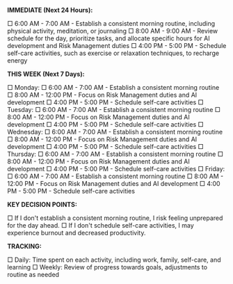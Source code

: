 **IMMEDIATE (Next 24 Hours):**

□ 6:00 AM - 7:00 AM - Establish a consistent morning routine, including physical activity, meditation, or journaling
□ 8:00 AM - 9:00 AM - Review schedule for the day, prioritize tasks, and allocate specific hours for AI development and Risk Management duties
□ 4:00 PM - 5:00 PM - Schedule self-care activities, such as exercise or relaxation techniques, to recharge energy

**THIS WEEK (Next 7 Days):**

□ Monday:
 □ 6:00 AM - 7:00 AM - Establish a consistent morning routine
 □ 8:00 AM - 12:00 PM - Focus on Risk Management duties and AI development
 □ 4:00 PM - 5:00 PM - Schedule self-care activities
□ Tuesday:
 □ 6:00 AM - 7:00 AM - Establish a consistent morning routine
 □ 8:00 AM - 12:00 PM - Focus on Risk Management duties and AI development
 □ 4:00 PM - 5:00 PM - Schedule self-care activities
□ Wednesday:
 □ 6:00 AM - 7:00 AM - Establish a consistent morning routine
 □ 8:00 AM - 12:00 PM - Focus on Risk Management duties and AI development
 □ 4:00 PM - 5:00 PM - Schedule self-care activities
□ Thursday:
 □ 6:00 AM - 7:00 AM - Establish a consistent morning routine
 □ 8:00 AM - 12:00 PM - Focus on Risk Management duties and AI development
 □ 4:00 PM - 5:00 PM - Schedule self-care activities
□ Friday:
 □ 6:00 AM - 7:00 AM - Establish a consistent morning routine
 □ 8:00 AM - 12:00 PM - Focus on Risk Management duties and AI development
 □ 4:00 PM - 5:00 PM - Schedule self-care activities

**KEY DECISION POINTS:**

□ If I don't establish a consistent morning routine, I risk feeling unprepared for the day ahead.
□ If I don't schedule self-care activities, I may experience burnout and decreased productivity.

**TRACKING:**

□ Daily: Time spent on each activity, including work, family, self-care, and learning
□ Weekly: Review of progress towards goals, adjustments to routine as needed
